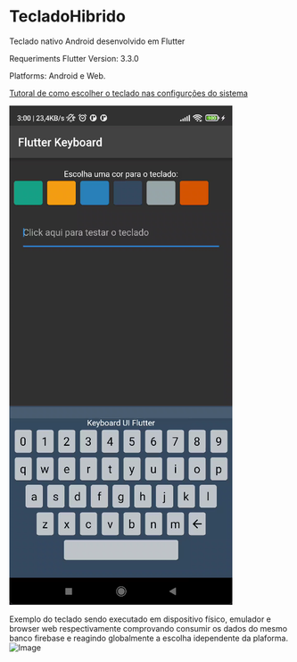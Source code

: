 # TecladoHibrido
Teclado nativo Android desenvolvido em Flutter

Requeriments
Flutter Version: 3.3.0

Platforms: Android e Web.

[Tutoral de como escolher o teclado nas configurções do sistema](https://drive.google.com/file/d/1kMbypPCF68aCWgTYMse-7j_0OaYQerZ7/view?usp=sharing)

![Image](/screenshots/app_teclado1.png "a title")

Exemplo do teclado sendo executado em dispositivo físico, emulador e browser web respectivamente comprovando consumir os dados do mesmo banco firebase e reagindo globalmente a escolha idependente da plaforma.
![Image](/screenshots/example1.gif "a title")
